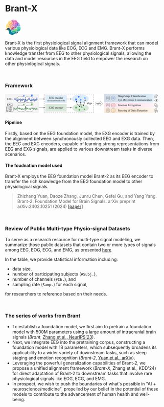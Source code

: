 # Brant-X
<img src="./img/logo.png" alt="framework" style="zoom:5%;" />

Brant-X is the first physiological signal alignment framework that can model various physiological data like EOG, ECG and EMG. Brant-X performs knowledge transfer from EEG to other physiological signals, allowing the data and model resources in the EEG field to empower the research on other physiological signals. 

<br />

### Framework

![framework](./img/framework.png)

#### Pipeline

Firstly, based on the EEG foundation model, the EXG encoder is trained by the alignment between synchronously collected EEG and EXG data. 
Then, the EEG and EXG encoders, capable of learning strong representations from EEG and EXG signals, are applied to various downstream tasks in diverse scenarios.

#### The foudnation model used

Brant-X employs the EEG foundation model Brant-2 as its EEG encoder to transfer the rich knowledge from the EEG foundation model to other physiological signals. 

> Zhizhang Yuan, Daoze Zhang, Junru Chen, Gefei Gu, and Yang Yang. Brant-2: Foundation Model for Brain Signals. arXiv preprint arXiv:2402.10251 (2024) [\[paper\]](https://arxiv.org/abs/2402.10251) 

<br />


### Review of Public Multi-type Physio-signal Datasets

To serve as a research resource for multi-type signal modeling, we summarize those public datasets that contain two or more types of signals among EEG, EOG, ECG, and EMG, as presented [here](https://github.com/DaozeZhang/Brant-X/blob/main/dataset_review_table.pdf). 

In the table, we provide statistical information including: 
- data size, 
- number of participating subjects (`#Subj.`), 
- number of channels (`#Ch.`), and 
- sampling rate (`Samp.`) for each signal, 

for researchers to reference based on their needs. 

<br />

### The series of works from Brant

- To establish a foundation model, we first aim to pretrain a foundation model with 500M parameters using a large amount of intracranial brain signals (*Brant*, [Zhang et al., NeurIPS'23](http://yangy.org/works/brainnet/NeurIPS23_Brant.pdf)). 
- Next, we integrate EEG into the pretraining corpus, constructing a foundation model with 1B parameters, which subsequently broadens its applicability to a wider variety of downstream tasks, such as sleep staging and emotion recognition (*Brant-2*, [Yuan et al., arXiv](https://arxiv.org/abs/2402.10251)). 
- Leveraging the powerful generalization capabilities of Brant-2, we propose a unified alignment framework (*Brant-X*, Zhang et al., KDD'24) for direct adaptation of Brant-2 to downstream tasks that involve rare physiological signals like EOG, ECG, and EMG.
- In prospect, we wish to push the boundaries of what's possible in "AI + neuroscience/medicine", propelled by our belief in the potential of these models to contribute to the advancement of human health and well-being.

